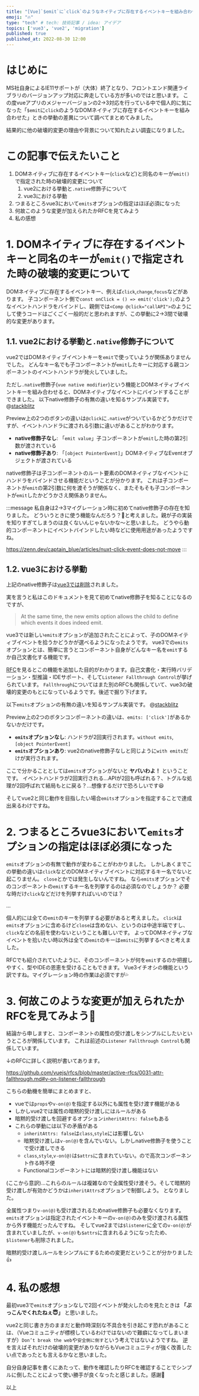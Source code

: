 ```yaml
---
title: "[Vue]`$emit`に`click`のようなネイティブに存在するイベントキーを組み合わせたときのVue2->3における挙動差異について"
emoji: "🔥"
type: "tech" # tech: 技術記事 / idea: アイデア
topics: ['vue3', 'vue2', 'migration']
published: true
published_at: 2022-08-30 12:00
---
```


# はじめに

MS社自身によるIE11サポートが（大体）終了となり、フロントエンド関連ライブラリのバージョンアップ対応に奔走している方が多いのではと思います。
この度vueアプリのメジャーバージョンの2->3対応を行っている中で個人的に気になった「`$emit`に`click`のようなDOMネイティブに存在するイベントキーを組み合わせた」ときの挙動の差異について調べてまとめてみました。

結果的に他の破壊的変更の理由や背景について知れたよい調査になりました。

# この記事で伝えたいこと

1. DOMネイティブに存在するイベントキー(`click`など)と同名のキーが`emit()`で指定された時の破壊的変更について
    1. vue2における挙動と`.native`修飾子について
    1. vue3における挙動
1. つまるところvue3において`emits`オプションの指定はほぼ必須になった
1. 何故このような変更が加えられたかRFCを見てみよう
1. 私の感想

# 1. DOMネイティブに存在するイベントキーと同名のキーが`emit()`で指定された時の破壊的変更について

DOMネイティブに存在するイベントキー、例えば`click`,`change`,`focus`などがあります。
子コンポーネント側で`const onClick = () => emit('click');`のようなイベントハンドラをバインドし、親側では`<Comp @click="callAPI">`のようにして使うコードはごくごく一般的だと思われますが、この挙動に2->3間で破壊的な変更があります。

## 1.1. vue2における挙動と`.native`修飾子について

vue2ではDOMネイティブイベントキーを`emit`で使っていようが関係ありませんでした。
どんなキー名でも子コンポーネントが`emit`したキーに対応する親コンポーネントのイベントハンドラが発火していました。

ただし`.native`修飾子(`vue native modifier`)という機能とDOMネイティブイベントキーを組み合わせると、DOMネイティブなイベントにバインドすることができました。
以下native修飾子の有無の違いを知るサンプル実装です。
@[stackblitz](https://stackblitz.com/edit/vue-q1z7qc?embed=1&file=src/App.vue)

Preview上の2つのボタンの違いは`@click`に`.native`がついているかどうかだけですが、イベントハンドラに渡される引数に違いがあることがわかります。

- **native修飾子なし**: 「`emit value`」子コンポーネントが`emit`した時の第2引数が渡されている
- **native修飾子あり**: 「`[object PointerEvent]`」DOMネイティブなEventオブジェクトが渡されている

native修飾子は子コンポーネントのルート要素のDOMネイティブなイベントにハンドラをバインドさせる機能だということが分かります。
これは子コンポーネントが`emit`の第2引数に何を渡そうが関係なく、またそもそも子コンポーネントが`emit`したかどうかさえ関係ありません。

:::message
私自身は2->3マイグレーション時に初めてnative修飾子の存在を知りました。
どういうときに使う機能なんだろう？🤔と考えました。親が子の実装を知りすぎてしまうのは良くないんじゃないかな〜と思いました。
どうやら動的コンポーネントにイベントバインドしたい時などに使用用途があったようですね。

https://zenn.dev/captain_blue/articles/nuxt-click-event-does-not-move
:::

## 1.2. vue3における挙動

上記のnative修飾子は[vue3では削除](https://v3-migration.vuejs.org/breaking-changes/v-on-native-modifier-removed.html)されました。

実を言うと私はこのドキュメントを見て初めてnative修飾子を知ることになるのですが、

> At the same time, the new emits option allows the child to define which events it does indeed emit.

vue3では新しい`emits`オプションが追加されたことによって、子のDOMネイティブイベントを拾うかどうかが選べるようになったようです。
vue3での`emits`オプションとは、簡単に言うとコンポーネント自身がどんなキー名を`emit`するか自己文書化する機能です。

[RFC](https://github.com/vuejs/rfcs/blob/master/active-rfcs/0030-emits-option.md)を見るとこの機能を追加した目的がわかります。自己文書化・実行時バリデーション・型推論・IDEサポート、そして`Listener Fallthrough Control`が挙げられています。
`Fallthrough`についてはまた別のRFCも関係していて、vue3の破壊的変更のもとになっているようです。後述で掘り下げます。

以下`emits`オプションの有無の違いを知るサンプル実装です。
@[stackblitz](https://stackblitz.com/edit/vue-q1z7qc-yj44nd?embed=1&file=src/App.vue)

Preview上の2つのボタンコンポーネントの違いは、`emits: ['click']`があるかないかだけです。

- **`emits`オプションなし**: ハンドラが2回実行されます。`without emits`, `[object PointerEvent]`
- **`emits`オプションあり**: vue2のnative修飾子なしと同じように`with emits`だけが実行されます。

ここで分かることとしては`emits`オプションがないと **ヤバいわよ！** ということです。
イベントハンドラが2回実行される…APIが2回も呼ばれる？、トグルな処理が2回呼ばれて結局もとに戻る？…想像するだけで恐ろしいです😆

そしてvue2と同じ動作を目指したい場合`emits`オプションを指定することで達成出来るわけですね。


# 2. つまるところvue3において`emits`オプションの指定はほぼ必須になった

`emits`オプションの有無で動作が変わることがわかりました。
しかしあくまでこの挙動の違いは`click`などのDOMネイティブイベントに対応するキー名でないと起こりません。
`close`とかでは発生しないんですね。
なら`emits`オプションでそのコンポーネントの`emit`するキー名を列挙するのは必須なのでしょうか？
必要な時だけ`click`などだけを列挙すればいいのでは？

...

個人的には全ての`emit`のキーを列挙する必要があると考えました。
`click`は`emits`オプションに含めるけど`close`は含めない、というのは中途半端ですし、`click`などの名前を使わないということも難しいです。
よってDOMネイティブなイベントを拾いたい時以外は全ての`emit`のキーは`emits`に列挙するべきと考えました。

RFCでも紹介されていたように、そのコンポーネントが何を`emit`するのか把握しやすく、型やIDEの恩恵を受けることもできます。
Vue3イチオシの機能という訳ですね。マイグレーション時の作業は必須ですが💦


# 3. 何故このような変更が加えられたかRFCを見てみよう💪

結論から申しますと、コンポーネントの属性の受け渡しをシンプルにしたいというところが関係しています。
これは前述の`Listener Fallthrough Control`も関係しています。

↓のRFCに詳しく説明が書いてあります。

https://github.com/vuejs/rfcs/blob/master/active-rfcs/0031-attr-fallthrough.md#v-on-listener-fallthrough

こちらの動機を簡単にまとめますと、

- vueでは`props`や`v-on(@)`を指定する以外にも属性を受け渡す機能がある
- しかしvue2では属性の暗黙的受け渡しにはルールがある
- 暗黙的受け渡しを回避するオプション`inheritAttrs: false`もある
- これらの挙動には以下の矛盾がある
  - `inheritAttrs: false`は`class`,`style`には影響しない
  - 暗黙受け渡しは`v-on(@)`を含んでいない。しかしnative修飾子を使うことで受け渡しできる
  - `class`,`style`,`v-on(@)`は`$attrs`に含まれていない。ので高次コンポーネント作る時不便
  - Functionalコンポーネントには暗黙的受け渡し機能はない

(ここから意訳)...これらのルールは複雑なので全属性受け渡そう。そして暗黙的受け渡しが有効かどうかは`inheritAttrs`オプションで制御しよう。
となりました。

全属性つまり`v-on(@)`も受け渡されるためnative修飾子も必要なくなります。
`emits`オプションは指定されたイベントキーの`v-on(@)`のみを受け渡される属性から外す機能だったんですね。
そしてvue2までは`$listener`に全ての`v-on(@)`が含まれていましたが、`v-on(@)`も`$attrs`に含まれるようになったため、`$listener`も削除されました。

暗黙的受け渡しルールをシンプルにするための変更だということが分かりました👍

# 4. 私の感想

最初vue3で`emits`オプションなしで2回イベントが発火したのを見たときは **「ぶっこんでくれたねぇ😇」** と思いました。

vue2と同じ書き方のままだと動作時深刻な不具合を引き起こす恐れがあることは、（Vueコミュニティが標榜しているわけではないので難癖になってしまいますが）`Don’t break the web`や`安全側に倒す`という考えではないようですね。
逆を言えばそれだけの破壊的変更がありながらもVueコミュニティが強く改善したい点であったとも言えるかなと思いました。

自分自身記事を書くにあたって、動作を確認したりRFCを確認することでシンプルに倒したことによって使い勝手が良くなったと感じました。感謝🙏

以上
